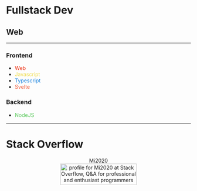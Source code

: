 # Fullstack Dev
## Web
---
### Frontend
- <font color="#ed3012">Web</font>
- <font color="efdd51">Javascript</font>
- <font color="#1680dd">Typescript</font>
- <font color="#ef6040">Svelte</font>
### Backend
- <font color="#5ac95c">NodeJS</font>
---

# Stack Overflow
<center>
    <bold>Mi2020</bold>
</center>
<center>
    <a href="https://stackoverflow.com/users/18355268/mi2020">
        <img src="https://stackoverflow.com/users/flair/18355268.png?theme=dark"
        width="208"
        height="58"
        alt="profile for Mi2020 at Stack Overflow, Q&amp;A for professional and enthusiast programmers"
        title="profile for Mi2020 at Stack Overflow, Q&amp;A for professional and enthusiast programmers">
    </a>
</center>
